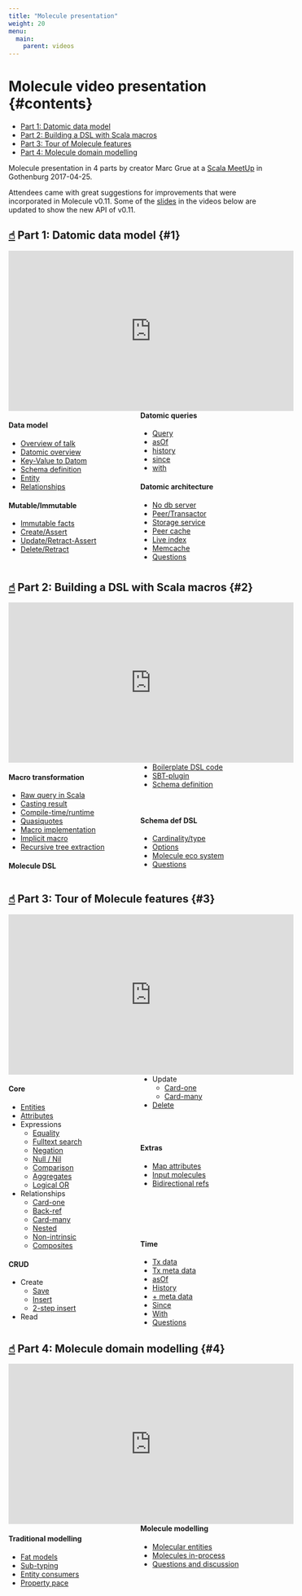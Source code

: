 ```yaml
---
title: "Molecule presentation"
weight: 20
menu:
  main:
    parent: videos
---
```


# Molecule video presentation {#contents}

- [Part 1: Datomic data model](#1)
- [Part 2: Building a DSL with Scala macros](#2)
- [Part 3: Tour of Molecule features](#3)
- [Part 4: Molecule domain modelling](#4)


Molecule presentation in 4 parts by creator Marc Grue at a [Scala MeetUp](https://www.meetup.com/Scala-Geats/events/238648837/) 
in Gothenburg 2017-04-25. 

Attendees came with great suggestions for improvements that were incorporated in Molecule v0.11. 
Some of the [slides](https://www.slideshare.net/marcgrue/molecule-scala-metadsl-for-datomic-75995679) 
in the videos below are updated to show the new API of v0.11.


## [☝︎](#contents) Part 1: Datomic data model {#1}

<div class="embed-responsive embed-responsive-16by9">
  <iframe id="part1" 
    width="560" 
    height="315" 
    src="https://www.youtube.com/embed//JjX8DYvQRXQ?enablejsapi=1"
    frameborder="0" 
    allowfullscreen></iframe>
</div>

<script type="text/javascript">
  var tag = document.createElement('script');
  tag.id = 'iframe-demo';
  tag.src = 'https://www.youtube.com/iframe_api';
  var firstScriptTag = document.getElementsByTagName('script')[0];
  firstScriptTag.parentNode.insertBefore(tag, firstScriptTag);

  var player1;
  var player2;
  var player3;
  var player4;
  function onYouTubeIframeAPIReady() {
    player1 = new YT.Player('part1', {
        videoId: 'JjX8DYvQRXQ',
        events: {}
    });
    player2 = new YT.Player('part2', {
        videoId: 'bIhVAMd3-EU',
        events: {}
    });
    player3 = new YT.Player('part3', {
        videoId: 'dxMK3jxmzj4',
        events: {}
    });
    player4 = new YT.Player('part4', {
        videoId: 'Y0ttNN_JA1s',
        events: {}
    });
  }
</script>


<div style="column-width: 15em;">
<div class="unbreakable">
    <h4>Data model</h4>
    <ul>
      <li><a onclick="player1.playVideo()" href="#;void;">Overview of talk</a></li>
      <li><a onclick="player1.seekTo(60).playVideo()" href="#;void;">Datomic overview</a></li>
      <li><a onclick="player1.seekTo(99).playVideo()" href="#;void;">Key-Value to Datom</a></li>
      <li><a onclick="player1.seekTo(301).playVideo()" href="#;void;">Schema definition</a></li>
      <li><a onclick="player1.seekTo(565).playVideo()" href="#;void;">Entity</a></li>
      <li><a onclick="player1.seekTo(688).playVideo()" href="#;void;">Relationships</a></li>
    </ul>
</div>
<div class="unbreakable">
    <h4>Mutable/Immutable</h4>
    <ul>
      <li><a onclick="player1.seekTo(845).playVideo()" href="#;void;">Immutable facts</a></li>
      <li><a onclick="player1.seekTo(900).playVideo()" href="#;void;">Create/Assert</a></li>
      <li><a onclick="player1.seekTo(949).playVideo()" href="#;void;">Update/Retract-Assert</a></li>
      <li><a onclick="player1.seekTo(1045).playVideo()" href="#;void;">Delete/Retract</a></li>
    </ul>
</div>
<div class="unbreakable">
    <h4>Datomic queries</h4>
    <ul>
      <li><a onclick="player1.seekTo(1107).playVideo()" href="#;void;">Query</a></li>
      <li><a onclick="player1.seekTo(1297).playVideo()" href="#;void;">asOf</a></li>
      <li><a onclick="player1.seekTo(1340).playVideo()" href="#;void;">history</a></li>
      <li><a onclick="player1.seekTo(1368).playVideo()" href="#;void;">since</a></li>
      <li><a onclick="player1.seekTo(1402).playVideo()" href="#;void;">with</a></li>
    </ul>
</div>
<div class="unbreakable">
    <h4>Datomic architecture</h4>
    <ul>
      <li><a onclick="player1.seekTo(1543).playVideo()" href="#;void;">No db server</a></li>
      <li><a onclick="player1.seekTo(1563).playVideo()" href="#;void;">Peer/Transactor</a></li>
      <li><a onclick="player1.seekTo(1603).playVideo()" href="#;void;">Storage service</a></li>
      <li><a onclick="player1.seekTo(1651).playVideo()" href="#;void;">Peer cache</a></li>
      <li><a onclick="player1.seekTo(1725).playVideo()" href="#;void;">Live index</a></li>
      <li><a onclick="player1.seekTo(1856).playVideo()" href="#;void;">Memcache</a></li>
      <li><a onclick="player1.seekTo(1927).playVideo()" href="#;void;">Questions</a></li>
    </ul>
</div>
</div>



## [☝︎](#contents) Part 2: Building a DSL with Scala macros {#2}


<div class="embed-responsive embed-responsive-16by9">
  <iframe id="part2" 
    width="560" 
    height="315" 
    src="https://www.youtube.com/embed/bIhVAMd3-EU?enablejsapi=1"
    frameborder="0" 
    allowfullscreen></iframe>
</div>

<div style="column-width: 15em;">
<div class="unbreakable">
    <h4>Macro transformation</h4>
    <ul>
      <li><a onclick="player2.seekTo(13).playVideo()" href="#;void;">Raw query in Scala</a></li>
      <li><a onclick="player2.seekTo(151).playVideo()" href="#;void;">Casting result</a></li>
      <li><a onclick="player2.seekTo(187).playVideo()" href="#;void;">Compile-time/runtime</a></li>
      <li><a onclick="player2.seekTo(256).playVideo()" href="#;void;">Quasiquotes</a></li>
      <li><a onclick="player2.seekTo(295).playVideo()" href="#;void;">Macro implementation</a></li>
      <li><a onclick="player2.seekTo(346).playVideo()" href="#;void;">Implicit macro</a></li>
      <li><a onclick="player2.seekTo(397).playVideo()" href="#;void;">Recursive tree extraction</a></li>
    </ul>
</div>
<div class="unbreakable">
    <h4>Molecule DSL</h4>
    <ul>
      <li><a onclick="player2.seekTo(519).playVideo()" href="#;void;">Boilerplate DSL code</a></li>
      <li><a onclick="player2.seekTo(661).playVideo()" href="#;void;">SBT-plugin</a></li>
      <li><a onclick="player2.seekTo(686).playVideo()" href="#;void;">Schema definition</a>
        <br>
        <br>
        <br>
      </li>
    </ul>
</div>
<div class="unbreakable">
    <h4>Schema def DSL</h4>
    <ul>
      <li><a onclick="player2.seekTo(730).playVideo()" href="#;void;">Cardinality/type</a></li>
      <li><a onclick="player2.seekTo(806).playVideo()" href="#;void;">Options</a></li>
      <li><a onclick="player2.seekTo(824).playVideo()" href="#;void;">Molecule eco system</a></li>
      <li><a onclick="player2.seekTo(892).playVideo()" href="#;void;">Questions</a></li>
    </ul>
</div>
</div>




## [☝︎](#contents) Part 3: Tour of Molecule features {#3}


<div class="embed-responsive embed-responsive-16by9">
  <iframe id="part3" 
    width="560" 
    height="315" 
    src="https://www.youtube.com/embed/dxMK3jxmzj4?enablejsapi=1"
    frameborder="0" 
    allowfullscreen></iframe>
</div>

<div style="column-width: 15em; width: 100%;">
<div class="unbreakable">
    <h4>Core</h4>
    <ul>
      <li><a onclick="player3.seekTo(37).playVideo()" href="#;void;">Entities</a></li>
      <li><a onclick="player3.seekTo(134).playVideo()" href="#;void;">Attributes</a></li>
      <li>Expressions
        <ul>
          <li><a onclick="player3.seekTo(306).playVideo()" href="#;void;">Equality</a></li>
          <li><a onclick="player3.seekTo(361).playVideo()" href="#;void;">Fulltext search</a></li>
          <li><a onclick="player3.seekTo(390).playVideo()" href="#;void;">Negation</a></li>
          <li><a onclick="player3.seekTo(398).playVideo()" href="#;void;">Null / Nil</a></li>
          <li><a onclick="player3.seekTo(412).playVideo()" href="#;void;">Comparison</a></li>
          <li><a onclick="player3.seekTo(417).playVideo()" href="#;void;">Aggregates</a></li>
          <li><a onclick="player3.seekTo(443).playVideo()" href="#;void;">Logical OR</a></li>
        </ul>
      </li>
      <li>Relationships
        <ul>        
          <li><a onclick="player3.seekTo(486).playVideo()" href="#;void;">Card-one</a></li>
          <li><a onclick="player3.seekTo(618).playVideo()" href="#;void;">Back-ref</a></li>
          <li><a onclick="player3.seekTo(712).playVideo()" href="#;void;">Card-many</a></li>
          <li><a onclick="player3.seekTo(758).playVideo()" href="#;void;">Nested</a></li>
          <li><a onclick="player3.seekTo(817).playVideo()" href="#;void;">Non-intrinsic</a></li>
          <li><a onclick="player3.seekTo(878).playVideo()" href="#;void;">Composites</a></li>
        </ul>
      </li>
    </ul>
</div>
<div class="unbreakable">
    <h4>CRUD</h4>
    <ul>
        <li>Create
            <ul>                       
              <li><a onclick="player3.seekTo(1073).playVideo()" href="#;void;">Save</a></li>
              <li><a onclick="player3.seekTo(1088).playVideo()" href="#;void;">Insert</a></li>
              <li><a onclick="player3.seekTo(1162).playVideo()" href="#;void;">2-step insert</a></li>
            </ul>
        </li>
        <li>Read</li>
        <li>Update
            <ul>
              <li><a onclick="player3.seekTo(1240).playVideo()" href="#;void;">Card-one</a></li>
              <li><a onclick="player3.seekTo(1312).playVideo()" href="#;void;">Card-many</a></li>
            </ul>
        </li>
        <li><a onclick="player3.seekTo(1425).playVideo()" href="#;void;">Delete</a></li>
    </ul>
    <br>
    <br>
</div>
<div class="unbreakable">
    <h4>Extras</h4>
    <ul>
      <li><a onclick="player3.seekTo(1478).playVideo()" href="#;void;">Map attributes</a></li>
      <li><a onclick="player3.seekTo(1668).playVideo()" href="#;void;">Input molecules</a></li>
      <li><a onclick="player3.seekTo(1747).playVideo()" href="#;void;">Bidirectional refs</a></li>
    </ul>
    <br>
    <br>
    <br>
    <br>
</div>
<div class="unbreakable">
    <h4>Time</h4>
    <ul>
      <li><a onclick="player3.seekTo(1936).playVideo()" href="#;void;">Tx data</a></li>
      <li><a onclick="player3.seekTo(2429).playVideo()" href="#;void;">Tx meta data</a></li>
      <li><a onclick="player3.seekTo(2715).playVideo()" href="#;void;">asOf</a></li>
      <li><a onclick="player3.seekTo(2941).playVideo()" href="#;void;">History</a></li>
      <li><a onclick="player3.seekTo(3095).playVideo()" href="#;void;">+ meta data</a></li>
      <li><a onclick="player3.seekTo(3117).playVideo()" href="#;void;">Since</a></li>
      <li><a onclick="player3.seekTo(3130).playVideo()" href="#;void;">With</a></li>
      <li><a onclick="player3.seekTo(3329).playVideo()" href="#;void;">Questions</a></li>
    </ul>
</div>
</div>



## [☝︎](#contents) Part 4: Molecule domain modelling {#4}


<div class="embed-responsive embed-responsive-16by9">
  <iframe id="part4" 
    width="560" 
    height="315" 
    src="https://www.youtube.com/embed/Y0ttNN_JA1s?enablejsapi=1" 
    frameborder="0" 
    allowfullscreen></iframe>
</div>

<div style="column-width: 15em;">
<div class="unbreakable">
    <h4>Traditional modelling</h4>
    <ul>
      <li><a onclick="player4.playVideo()" href="#;void;">Fat models</a></li>
      <li><a onclick="player4.seekTo(42).playVideo()" href="#;void;">Sub-typing</a></li>
      <li><a onclick="player4.seekTo(65).playVideo()" href="#;void;">Entity consumers</a></li>
      <li><a onclick="player4.seekTo(149).playVideo()" href="#;void;">Property pace</a></li>
    </ul>
</div>
<div class="unbreakable">
    <h4>Molecule modelling</h4>
    <ul>
      <li><a onclick="player4.seekTo(193).playVideo()" href="#;void;">Molecular entities</a></li>
      <li><a onclick="player4.seekTo(402).playVideo()" href="#;void;">Molecules in-process</a></li>
      <li><a onclick="player4.seekTo(517).playVideo()" href="#;void;">Questions and discussion</a></li>
    </ul>
</div>
</div>


<br>